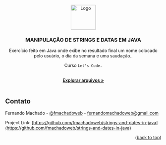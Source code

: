 <div id="top"></div>



<!-- PROJECT LOGO -->
<br />
<div align="center">
  <a href="#">
    <img src="https://github.com/othneildrew/Best-README-Template/raw/master/images/logo.png" alt="Logo" width="80" height="80">
  </a>

  <h3 align="center">MANIPULAÇÃO DE STRINGS E DATAS EM JAVA</h3>
  
  <p align="center">Exercício feito em Java onde exibe no resultado final um nome colocado pelo usuário, o dia da semana e uma saudação.. </p>
  
  <p align="center">Curso <code>Let's Code.</code> </p>

  <p align="center">
    <br />
    <a href="https://github.com/fmachadoweb/strings-and-dates-in-java"><strong>Explorar arquivos »</strong></a>
    <br />
    <br />
  </p>
</div>


<!-- CONTACT -->
## Contato

Fernando Machado - [@fmachadoweb](https://twitter.com/fmachadoweb) - fernandomachadoweb@gmail.com

Project Link: [https://github.com/fmachadoweb/strings-and-dates-in-java](https://github.com/fmachadoweb/strings-and-dates-in-java)

<p align="right">(<a href="#top">back to top</a>)</p>

